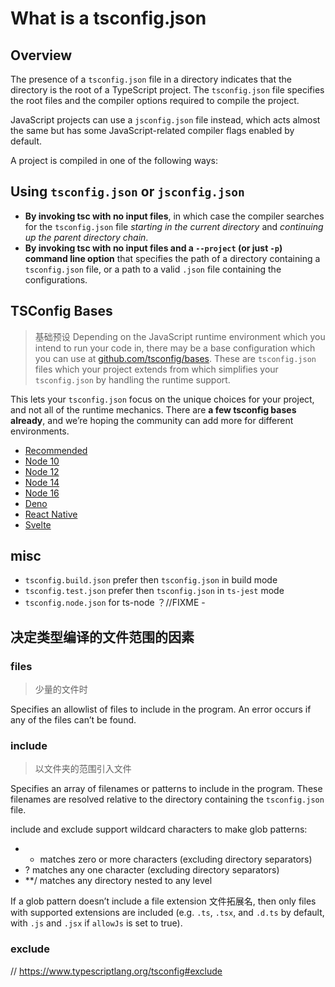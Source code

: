 # What is a tsconfig.json

## Overview

The presence of a `tsconfig.json` file in a directory indicates that the directory is the root of a TypeScript project. The `tsconfig.json` file specifies the root files and the compiler options required to compile the project.

JavaScript projects can use a `jsconfig.json` file instead, which acts almost the same but has some JavaScript-related compiler flags enabled by default.

A project is compiled in one of the following ways:

## Using `tsconfig.json` or `jsconfig.json`

- **By invoking tsc with no input files**, in which case the compiler searches for the `tsconfig.json` file _starting in the current directory_ and _continuing up the parent directory chain_.
- **By invoking tsc with no input files and a `--project` (or just `-p`) command line option** that specifies the path of a directory containing a `tsconfig.json` file, or a path to a valid `.json` file containing the configurations.

## TSConfig Bases

> 基础预设
> Depending on the JavaScript runtime environment which you intend to run your code in, there may be a base configuration which you can use at [github.com/tsconfig/bases](https://github.com/tsconfig/bases/). These are `tsconfig.json` files which your project extends from which simplifies your `tsconfig.json` by handling the runtime support.

This lets your `tsconfig.json` focus on the unique choices for your project, and not all of the runtime mechanics. There are **a few tsconfig bases already**, and we’re hoping the community can add more for different environments.

- [Recommended](https://www.npmjs.com/package/@tsconfig/recommended)
- [Node 10](https://www.npmjs.com/package/@tsconfig/node10)
- [Node 12](https://www.npmjs.com/package/@tsconfig/node12)
- [Node 14](https://www.npmjs.com/package/@tsconfig/node14)
- [Node 16](https://www.npmjs.com/package/@tsconfig/node16)
- [Deno](https://www.npmjs.com/package/@tsconfig/deno)
- [React Native](https://www.npmjs.com/package/@tsconfig/react-native)
- [Svelte](https://www.npmjs.com/package/@tsconfig/svelte)

## misc

- `tsconfig.build.json` prefer then `tsconfig.json` in build mode
- `tsconfig.test.json` prefer then `tsconfig.json` in `ts-jest` mode
- `tsconfig.node.json` for ts-node ？//FIXME -

## 决定类型编译的文件范围的因素

### files

> 少量的文件时

Specifies an allowlist of files to include in the program. An error occurs if any of the files can’t be found.

### include

> 以文件夹的范围引入文件

Specifies an array of filenames or patterns to include in the program. These filenames are resolved relative to the directory containing the `tsconfig.json` file.

include and exclude support wildcard characters to make glob patterns:

- - matches zero or more characters (excluding directory separators)
- ? matches any one character (excluding directory separators)
- \*\*/ matches any directory nested to any level

If a glob pattern doesn’t include a file extension 文件拓展名, then only files with supported extensions are included (e.g. `.ts`, `.tsx`, and `.d.ts` by default, with `.js` and `.jsx` if `allowJs` is set to true).

### exclude

// https://www.typescriptlang.org/tsconfig#exclude

